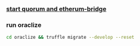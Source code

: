 ### [start quorum and etherum-bridge](./prereqs-ubuntu.sh)
### run oraclize
```bash
cd oraclize && truffle migrate --develop --reset
```